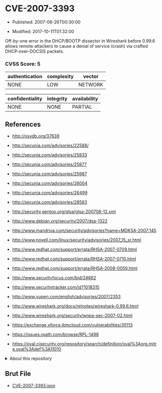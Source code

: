 # CVE-2007-3393

- Published: 2007-06-26T00:30:00

- Modified: 2017-10-11T01:32:00

Off-by-one error in the DHCP/BOOTP dissector in Wireshark before 0.99.6 allows remote attackers to cause a denial of service (crash) via crafted DHCP-over-DOCSIS packets.

### CVSS Score: **5**

| authentication | complexity | vector |
| --- | --- | --- |
| NONE | LOW | NETWORK |

| confidentiality | integrity | availability |
| --- | --- | --- |
| NONE | NONE | PARTIAL |

## References

* http://osvdb.org/37639

* http://secunia.com/advisories/22588/

* http://secunia.com/advisories/25833

* http://secunia.com/advisories/25877

* http://secunia.com/advisories/25987

* http://secunia.com/advisories/26004

* http://secunia.com/advisories/26499

* http://secunia.com/advisories/28583

* http://security.gentoo.org/glsa/glsa-200708-12.xml

* http://www.debian.org/security/2007/dsa-1322

* http://www.mandriva.com/security/advisories?name=MDKSA-2007:145

* http://www.novell.com/linux/security/advisories/2007_15_sr.html

* http://www.redhat.com/support/errata/RHSA-2007-0709.html

* http://www.redhat.com/support/errata/RHSA-2007-0710.html

* http://www.redhat.com/support/errata/RHSA-2008-0059.html

* http://www.securityfocus.com/bid/24662

* http://www.securitytracker.com/id?1018315

* http://www.vupen.com/english/advisories/2007/2353

* http://www.wireshark.org/docs/relnotes/wireshark-0.99.6.html

* http://www.wireshark.org/security/wnpa-sec-2007-02.html

* https://exchange.xforce.ibmcloud.com/vulnerabilities/35113

* https://issues.rpath.com/browse/RPL-1498

* https://oval.cisecurity.org/repository/search/definition/oval%3Aorg.mitre.oval%3Adef%3A11010

<details>
<summary>About this repository</summary> 

  This repository is part of the project [Live Hack CVE](https://github.com/Live-Hack-CVE). Main website can be found [www.live-hack.org](https://www.live-hack.org) 
  
  Made by [Sn0wAlice](https://github.com/Sn0wAlice) for the people that care about security and need to have a feed of the latest CVEs. Hope you enjoy it, don't forget to star the repo and follow me on [Twitter](https://twitter.com/Sn0wAlice) and [Github](https://github.com/Sn0wAlice). And that is my [personnal website](https://www.alice-snow.me/)

  - [Home Page](https://github.com/Live-Hack-CVE)
  - [Framework](https://github.com/Live-Hack-CVE/cve-framework)
  - [CVE database](https://github.com/Live-Hack-CVE/full_database)
  - [Changelog](https://github.com/Live-Hack-CVE/Changelog)
</details>

## Brut File

* [CVE-2007-3393.json](https://raw.githubusercontent.com/Live-Hack-CVE/full_database/main/cves/2007/CVE-2007-3393.json)

